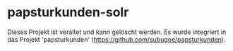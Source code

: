 # papsturkunden-solr

Dieses Projekt ist veraltet und kann gelöscht werden. Es wurde integriert in das Projekt 'papsturkunden' (https://github.com/subugoe/papsturkunden).
